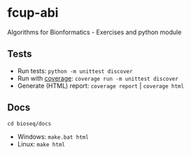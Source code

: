 # fcup-abi
Algorithms for Bionformatics - Exercises and python module

## Tests
* Run tests: `python -m unittest discover`
* Run with [coverage](https://coverage.readthedocs.io/): `coverage run -m unittest discover`
* Generate (HTML) report: `coverage report` | `coverage html`

## Docs
`cd bioseq/docs`
 * Windows: `make.bat html`
 * Linux: `make html`